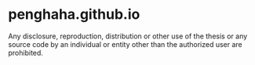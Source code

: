 # penghaha.github.io

Any disclosure, reproduction, distribution or other use of the thesis or any source code by an individual or entity other than the authorized user are prohibited.
